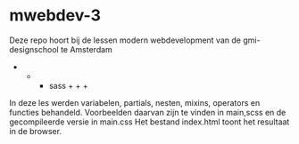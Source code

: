# mwebdev-3
Deze repo hoort bij de lessen modern webdevelopment van de gmi-designschool te Amsterdam

+ + + sass + + +

In deze les werden variabelen, partials, nesten, mixins, operators en functies behandeld. 
Voorbeelden daarvan zijn te vinden in main,scss en de gecompileerde versie in main.css
Het bestand index.html toont het resultaat in de browser.
